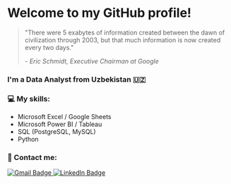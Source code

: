 # Welcome to my GitHub profile!

> "There were 5 exabytes of information created between the dawn of civilization through 2003, but that much information is now created every two days."
>
><i>- Eric Schmidt, Executive Chairman at Google</i>

### I'm a Data Analyst from Uzbekistan 🇺🇿

### 💻 My skills:
- Microsoft Excel / Google Sheets
- Microsoft Power BI / Tableau
- SQL (PostgreSQL, MySQL)
- Python 

### 📧 Contact me:
<a href="mailto:rinat.data@gmail.com">
    <img src="https://img.shields.io/badge/Gmail-red?style=for-the-badge&logo=gmail&logoColor=white" alt="Gmail Badge"/>
</a>
<a href="https://www.linkedin.com/in/rinat-data/">
    <img src="https://img.shields.io/badge/LinkedIn-blue?style=for-the-badge&logo=linkedin&logoColor=white" alt="LinkedIn Badge"/>
</a>
